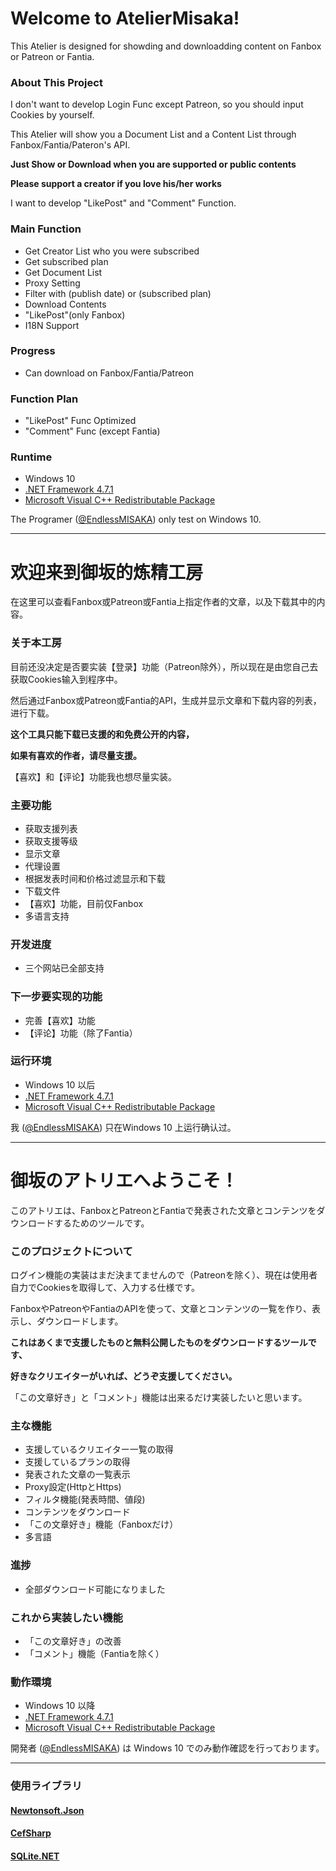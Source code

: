 # Welcome to AtelierMisaka!

This Atelier is designed for showding and downloadding content on Fanbox or Patreon or Fantia.

### About This Project

I don't want to develop Login Func except Patreon, so you should input Cookies by yourself.

This Atelier will show you a Document List and a Content List through Fanbox/Fantia/Pateron's API.

**Just Show or Download when you are supported or public contents**

**Please support a creator if you love his/her works**

I want to develop "LikePost" and "Comment" Function.

### Main Function

* Get Creator List who you were subscribed
* Get subscribed plan
* Get Document List
* Proxy Setting
* Filter with (publish date) or (subscribed plan)
* Download Contents
* "LikePost"(only Fanbox)
* I18N Support

### Progress

* Can download on Fanbox/Fantia/Patreon

### Function Plan

* "LikePost" Func Optimized
* "Comment" Func (except Fantia)

### Runtime

* Windows 10
* [.NET Framework 4.7.1](https://www.microsoft.com/en-us/download/details.aspx?id=56116)
* [Microsoft Visual C++ Redistributable Package](https://support.microsoft.com/en-us/help/2977003/the-latest-supported-visual-c-downloads)

The Programer ([@EndlessMISAKA](https://twitter.com/EndlessMISAKA)) only test on Windows 10.

----

# 欢迎来到御坂的炼精工房

在这里可以查看Fanbox或Patreon或Fantia上指定作者的文章，以及下载其中的内容。

### 关于本工房

目前还没决定是否要实装【登录】功能（Patreon除外），所以现在是由您自己去获取Cookies输入到程序中。

然后通过Fanbox或Patreon或Fantia的API，生成并显示文章和下载内容的列表，进行下载。

**这个工具只能下载已支援的和免费公开的内容，**

**如果有喜欢的作者，请尽量支援。**

【喜欢】和【评论】功能我也想尽量实装。

### 主要功能

* 获取支援列表
* 获取支援等级
* 显示文章
* 代理设置
* 根据发表时间和价格过滤显示和下载
* 下载文件
* 【喜欢】功能，目前仅Fanbox
* 多语言支持

### 开发进度

* 三个网站已全部支持

### 下一步要实现的功能

* 完善【喜欢】功能
* 【评论】功能（除了Fantia）

### 运行环境

* Windows 10 以后
* [.NET Framework 4.7.1](https://www.microsoft.com/zh-cn/download/details.aspx?id=56116)
* [Microsoft Visual C++ Redistributable Package](https://support.microsoft.com/zh-cn/help/2977003/the-latest-supported-visual-c-downloads)

我 ([@EndlessMISAKA](https://twitter.com/EndlessMISAKA)) 只在Windows 10 上运行确认过。

----

# 御坂のアトリエへようこそ！

このアトリエは、FanboxとPatreonとFantiaで発表された文章とコンテンツをダウンロードするためのツールです。

### このプロジェクトについて

ログイン機能の実装はまだ決まてませんので（Patreonを除く）、現在は使用者自力でCookiesを取得して、入力する仕様です。

FanboxやPatreonやFantiaのAPIを使って、文章とコンテンツの一覧を作り、表示し、ダウンロードします。

**これはあくまで支援したものと無料公開したものをダウンロードするツールです、**

**好きなクリエイターがいれば、どうぞ支援してください。**

「この文章好き」と「コメント」機能は出来るだけ実装したいと思います。

### 主な機能

* 支援しているクリエイター一覧の取得
* 支援しているプランの取得
* 発表された文章の一覧表示
* Proxy設定(HttpとHttps)
* フィルタ機能(発表時間、値段)
* コンテンツをダウンロード
* 「この文章好き」機能（Fanboxだけ）
* 多言語

### 進捗

* 全部ダウンロード可能になりました

### これから実装したい機能

* 「この文章好き」の改善
* 「コメント」機能（Fantiaを除く）

### 動作環境

* Windows 10 以降
* [.NET Framework 4.7.1](https://www.microsoft.com/ja-jp/download/details.aspx?id=56116)
* [Microsoft Visual C++ Redistributable Package](https://support.microsoft.com/ja-jp/help/2977003/the-latest-supported-visual-c-downloads)

開発者 ([@EndlessMISAKA](https://twitter.com/EndlessMISAKA)) は Windows 10 でのみ動作確認を行っております。

----

### 使用ライブラリ

#### [Newtonsoft.Json](https://github.com/JamesNK/Newtonsoft.Json)

#### [CefSharp](https://github.com/cefsharp/CefSharp)

#### [SQLite.NET](https://github.com/praeclarum/sqlite-net)